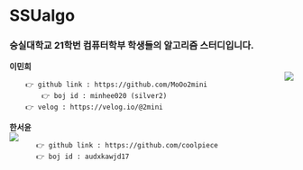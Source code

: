 # SSUalgo

### 숭실대학교 21학번 컴퓨터학부 학생들의 알고리즘 스터디입니다.

**이민희**   
<img align='right' src="http://mazassumnida.wtf/api/v2/generate_badge?boj=minhee020">
```
	👉 github link : https://github.com/MoOo2mini    
    	👉 boj id : minhee020 (silver2)    
	👉 velog : https://velog.io/@2mini   
```
  
  
  
**한서윤**   
<img align='left' src="http://mazassumnida.wtf/api/v2/generate_badge?boj=audxkawjd17">
```
	👉 github link : https://github.com/coolpiece
	👉 boj id : audxkawjd17
```


